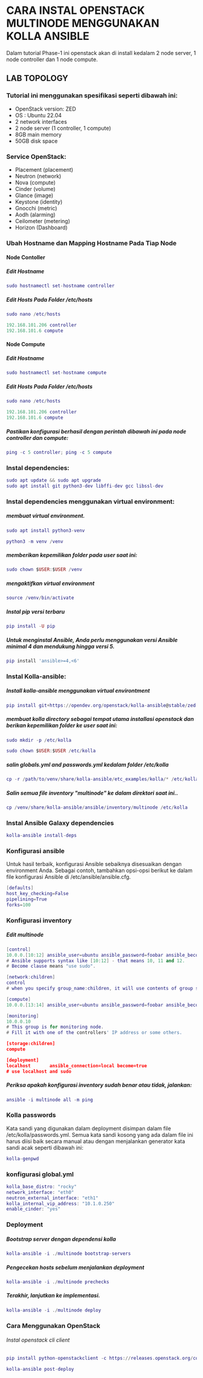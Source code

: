 # CARA INSTAL OPENSTACK MULTINODE MENGGUNAKAN KOLLA ANSIBLE
Dalam tutorial Phase-1 ini openstack akan di install kedalam 2 node server, 1 node controller dan 1 node compute. 

## LAB TOPOLOGY


### Tutorial ini menggunakan spesifikasi seperti dibawah ini: 
- OpenStack version: ZED
- OS : Ubuntu 22.04
- 2 network interfaces
- 2 node server (1 controller, 1 compute)
- 8GB main memory
- 50GB disk space

### Service OpenStack:
- Placement (placement)
- Neutron (network)
- Nova (compute)
- Cinder (volume)
- Glance (image)
- Keystone (identity)
- Gnocchi (metric)
- Aodh (alarming)
- Ceilometer (metering)
- Horizon (Dashboard)

### Ubah Hostname dan Mapping Hostname Pada Tiap Node
#### Node Contoller
##### Edit Hostname
```lua
sudo hostnamectl set-hostname controller
```
##### Edit Hosts Pada Folder /etc/hosts
```lua
sudo nano /etc/hosts
```
```lua
192.168.101.206 controller
192.168.101.6 compute
```
#### Node Compute
##### Edit Hostname
```lua
sudo hostnamectl set-hostname compute
```
##### Edit Hosts Pada Folder /etc/hosts
```lua
sudo nano /etc/hosts
```
```lua
192.168.101.206 controller
192.168.101.6 compute
```
##### Pastikan konfigurasi berhasil dengan perintah dibawah ini pada node controller dan compute:
```lua
ping -c 5 controller; ping -c 5 compute
```
### Instal dependencies:
```lua
sudo apt update && sudo apt upgrade
sudo apt install git python3-dev libffi-dev gcc libssl-dev
```
### Instal dependencies menggunakan virtual environment:
##### membuat virtual environment.
```lua
sudo apt install python3-venv
```
```lua
python3 -m venv /venv
```
##### memberikan kepemilikan folder pada user saat ini:
```lua
sudo chown $USER:$USER /venv
```
##### mengaktifkan virtual environment
```lua
source /venv/bin/activate
```
##### Instal pip versi terbaru
```lua
pip install -U pip
```
##### Untuk menginstal Ansible, Anda perlu menggunakan versi Ansible minimal 4 dan mendukung hingga versi 5. 
```lua
pip install 'ansible>=4,<6'
```
### Instal Kolla-ansible:
##### Install kolla-ansible menggunakan virtual environtment
```lua
pip install git+https://opendev.org/openstack/kolla-ansible@stable/zed
```
##### membuat kolla directory sebagai tempat utama installasi openstack dan berikan kepemilikan folder ke user saat ini:
```lua
sudo mkdir -p /etc/kolla
```
```lua
sudo chown $USER:$USER /etc/kolla
```
##### salin globals.yml and passwords.yml kedalam folder /etc/kolla
```lua
cp -r /path/to/venv/share/kolla-ansible/etc_examples/kolla/* /etc/kolla
```
##### Salin semua file inventory "multinode" ke dalam direktori saat ini..
```lua
cp /venv/share/kolla-ansible/ansible/inventory/multinode /etc/kolla
```
### Instal Ansible Galaxy dependencies 
```lua
kolla-ansible install-deps
```
### Konfigurasi ansible
Untuk hasil terbaik, konfigurasi Ansible sebaiknya disesuaikan dengan environment Anda. Sebagai contoh, tambahkan opsi-opsi berikut ke dalam file konfigurasi Ansible di /etc/ansible/ansible.cfg.
```lua
[defaults]
host_key_checking=False
pipelining=True
forks=100
```
### Konfigurasi inventory
##### Edit multinode
```lua
[control]
10.0.0.[10:12] ansible_user=ubuntu ansible_password=foobar ansible_become=true
# Ansible supports syntax like [10:12] - that means 10, 11 and 12.
# Become clause means "use sudo".

[network:children]
control
# when you specify group_name:children, it will use contents of group specified.

[compute]
10.0.0.[13:14] ansible_user=ubuntu ansible_password=foobar ansible_become=true

[monitoring]
10.0.0.10
# This group is for monitoring node.
# Fill it with one of the controllers' IP address or some others.

[storage:children]
compute

[deployment]
localhost       ansible_connection=local become=true
# use localhost and sudo
```


##### Periksa apakah konfigurasi inventory sudah benar atau tidak, jalankan:
```lua
ansible -i multinode all -m ping
```
### Kolla passwords
Kata sandi yang digunakan dalam deployment disimpan dalam file /etc/kolla/passwords.yml. Semua kata sandi kosong yang ada dalam file ini harus diisi baik secara manual atau dengan menjalankan generator kata sandi acak seperti dibawah ini:
```lua
kolla-genpwd
```
### konfigurasi global.yml
```lua
kolla_base_distro: "rocky"
network_interface: "eth0"
neutron_external_interface: "eth1"
kolla_internal_vip_address: "10.1.0.250"
enable_cinder: "yes"
```
### Deployment 
##### Bootstrap server dengan dependensi kolla
```lua
kolla-ansible -i ./multinode bootstrap-servers
```
##### Pengecekan hosts sebelum menjalankan deployment
```lua
kolla-ansible -i ./multinode prechecks
```
##### Terakhir, lanjutkan ke implementasi.
```lua
kolla-ansible -i ./multinode deploy
```


### Cara Menggunakan OpenStack

###### Instal openstack cli client
```lua
pip install python-openstackclient -c https://releases.openstack.org/constraints/upper/zed
```
```lua
kolla-ansible post-deploy
```
